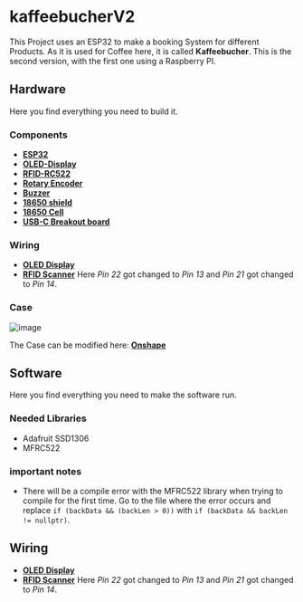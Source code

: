 # kaffeebucherV2
This Project uses an ESP32 to make a booking System for different Products. As it is used for Coffee here, it is called **Kaffeebucher**. This is the second version, with the first one using a Raspberry PI.

## Hardware
Here you find everything you need to build it.

### Components
 - **[ESP32](https://de.aliexpress.com/item/1005006336964908.html?spm=a2g0o.productlist.main.4.57481b32Pr6LjD&aem_p4p_detail=202503190428471195379678556000002160445&algo_pvid=cfc3ee26-adf2-4dd7-9dca-7bde46350526&algo_exp_id=cfc3ee26-adf2-4dd7-9dca-7bde46350526-3&pdp_ext_f=%7B%22order%22%3A%2224171%22%2C%22eval%22%3A%221%22%7D&pdp_npi=4%40dis%21EUR%217.98%212.67%21%21%2161.64%2120.63%21%40210388c917423837274915284e54bc%2112000036806447870%21sea%21AT%214052680276%21X&curPageLogUid=1CEvHKn0o6MO&utparam-url=scene%3Asearch%7Cquery_from%3A&search_p4p_id=202503190428471195379678556000002160445_1)**
 - **[OLED-Display](https://de.aliexpress.com/item/1005006117094887.html?spm=a2g0o.productlist.main.5.7dfb7600m4JhWt&algo_pvid=d6de378b-8002-469d-a86a-dc739a51d447&algo_exp_id=d6de378b-8002-469d-a86a-dc739a51d447-4&pdp_ext_f=%7B%22order%22%3A%22346%22%2C%22eval%22%3A%221%22%7D&pdp_npi=4%40dis%21EUR%213.16%211.90%21%21%2124.40%2114.64%21%402103892f17423838623757920e3034%2112000035826763351%21sea%21AT%214052680276%21X&curPageLogUid=muTsAkR4glKQ&utparam-url=scene%3Asearch%7Cquery_from%3A)**
 - **[RFID-RC522](https://de.aliexpress.com/item/1005007038131464.html?spm=a2g0o.productlist.main.3.837469cajh0PQo&algo_pvid=9eabcaa0-b890-422b-8ba1-f11500df8ed9&algo_exp_id=9eabcaa0-b890-422b-8ba1-f11500df8ed9-2&pdp_ext_f=%7B%22order%22%3A%2210643%22%2C%22eval%22%3A%221%22%2C%22orig_sl_item_id%22%3A%221005007038131464%22%2C%22orig_item_id%22%3A%221005006894076021%22%7D&pdp_npi=4%40dis%21EUR%213.75%211.50%21%21%2128.92%2111.57%21%402103847817423838968168535e3711%2112000039179323989%21sea%21AT%214052680276%21X&curPageLogUid=uiwE4rtg3dv3&utparam-url=scene%3Asearch%7Cquery_from%3A)**
 - **[Rotary Encoder](https://de.aliexpress.com/item/1005006459289182.html?spm=a2g0o.productlist.main.16.58a4sZNUsZNUB2&algo_pvid=d2c15ac2-acfe-4715-8172-b26baeb5ea6b&algo_exp_id=d2c15ac2-acfe-4715-8172-b26baeb5ea6b-15&pdp_ext_f=%7B%22order%22%3A%22295%22%2C%22eval%22%3A%221%22%7D&pdp_npi=4%40dis%21EUR%214.16%211.33%21%21%2132.14%2110.28%21%40211b613917423732448715925e1076%2112000037273588086%21sea%21AT%214052680276%21X&curPageLogUid=fEC39mkGTLN4&utparam-url=scene%3Asearch%7Cquery_from%3A)**
 - **[Buzzer](https://de.aliexpress.com/item/1005002576043967.html?spm=a2g0o.productlist.main.4.977a6e66Y7o2Y4&aem_p4p_detail=202503190434151538553962886960002012538&algo_pvid=0ba262aa-6b30-4807-8dbd-d9d98bdae037&algo_exp_id=0ba262aa-6b30-4807-8dbd-d9d98bdae037-3&pdp_ext_f=%7B%22order%22%3A%2246%22%2C%22eval%22%3A%221%22%7D&pdp_npi=4%40dis%21EUR%211.73%211.51%21%21%211.85%211.61%21%4021038e6617423840550788870e1859%2112000021227023571%21sea%21AT%214052680276%21X&curPageLogUid=OnWukqnw2UYt&utparam-url=scene%3Asearch%7Cquery_from%3A&search_p4p_id=202503190434151538553962886960002012538_1)**
 - **[18650 shield](https://de.aliexpress.com/item/4001251319520.html?spm=a2g0o.productlist.main.2.1d3515cbmkrBJT&algo_pvid=b87e4da4-a3e9-4deb-a5a2-491527c90a82&algo_exp_id=b87e4da4-a3e9-4deb-a5a2-491527c90a82-1&pdp_ext_f=%7B%22order%22%3A%2213%22%2C%22eval%22%3A%221%22%7D&pdp_npi=4%40dis%21EUR%211.84%211.31%21%21%211.97%211.40%21%4021038df617423840921186410e4130%2110000015469373028%21sea%21AT%214052680276%21X&curPageLogUid=xA1n3U4GZWUG&utparam-url=scene%3Asearch%7Cquery_from%3A)**
 - **[18650 Cell](https://www.akkuteile.de/en/eve-inr18650/26v-with-2550mah-max-7-5a-3-6v-3-7v-lithium-ion-battery_100853_3125)**
 - **[USB-C Breakout board](https://de.aliexpress.com/item/1005007038016920.html?spm=a2g0o.productlist.main.4.2b923073DMgd0S&aem_p4p_detail=202503190439001993094405293200002143647&algo_pvid=af440eae-5092-40dd-821f-feb6c10d7084&algo_exp_id=af440eae-5092-40dd-821f-feb6c10d7084-3&pdp_ext_f=%7B%22order%22%3A%2245%22%2C%22eval%22%3A%221%22%7D&pdp_npi=4%40dis%21EUR%211.92%211.61%21%21%2114.82%2112.45%21%40210388c917423843400513635e54c1%2112000039179955237%21sea%21AT%214052680276%21X&curPageLogUid=u9wT0uriIdee&utparam-url=scene%3Asearch%7Cquery_from%3A&search_p4p_id=202503190439001993094405293200002143647_1)**
### Wiring 
 -  **[OLED Display](https://randomnerdtutorials.com/esp32-ssd1306-oled-display-arduino-ide/)**
 -  **[RFID Scanner](https://www.instructables.com/ESP32-With-RFID-Access-Control/)** Here *Pin 22* got changed to *Pin 13* and *Pin 21* got changed to *Pin 14*.
### Case
![image](https://github.com/user-attachments/assets/a677f507-cfe1-41e2-8de8-da08669bd397)

The Case can be modified here: **[Onshape](https://cad.onshape.com/documents/1f0dee6d78323b198e45b02d/w/3b424e32bea7d99f54bacf88/e/9b85ca8603497c2da58cbfe0?renderMode=0&uiState=67daa8de1124877ad81bda89)**

## Software
Here you find everything you need to make the software run.
### Needed Libraries
- Adafruit SSD1306
- MFRC522

### important notes
- There will be a compile error with the MFRC522 library when trying to compile for the first time. Go to the file where the error occurs and replace `if (backData && (backLen > 0))` with `if (backData && backLen != nullptr)`.

## Wiring 
 -  **[OLED Display](https://randomnerdtutorials.com/esp32-ssd1306-oled-display-arduino-ide/)**
 -  **[RFID Scanner](https://www.instructables.com/ESP32-With-RFID-Access-Control/)** Here *Pin 22* got changed to *Pin 13* and *Pin 21* got changed to *Pin 14*.

